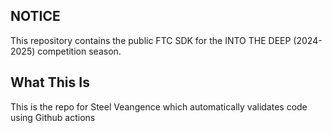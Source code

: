 ## NOTICE

This repository contains the public FTC SDK for the INTO THE DEEP (2024-2025) competition season.


## What This Is

This is the repo for Steel Veangence which automatically validates code using Github actions
